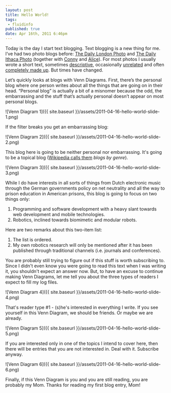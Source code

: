 ```yaml
---
layout: post
title: Hello World!
tags:
 - fluidinfo
published: true
date: Apr 16th, 2011 6:46pm
---
```


Today is the day I start text blogging. Text blogging is a new thing for me. I’ve had two photo blogs before: [The Daily London Photo](http://jonemo.de/thedailylondonphoto/) and [The Daily Ithaca Photo](http://ithacadailyphoto.blogspot.com/) (together with [Conny](http://www.corneliascheitz.com/) and [Alice](https://twitter.com/#!/alicere)). For most photos I usually wrote a short text, sometimes [descriptive](http://ithacadailyphoto.blogspot.com/2010/04/547-street-light.html), occasionally [unrelated](http://ithacadailyphoto.blogspot.com/2009/10/379-stop-it.html) and often [completely made up](http://ithacadailyphoto.blogspot.com/2010/03/529-new-carshare-car.html). But times have changed.

Let’s quickly looks at blogs with Venn Diagrams. First, there’s the personal blog where one person writes about all the things that are going on in their head. “Personal blog” is actually a bit of a misnomer because the odd, the embarrassing and the stuff that’s actually personal doesn’t appear on most personal blogs.

![Venn Diagram 1]({{ site.baseurl }}/assets/2011-04-16-hello-world-slide-1.png)

If the filter breaks you get an embarrassing blog:

![Venn Diagram 2]({{ site.baseurl }}/assets/2011-04-16-hello-world-slide-2.png)

This blog here is going to be neither personal nor embarrassing. It's going to be a topical blog ([Wikipedia calls them](http://en.wikipedia.org/wiki/Blog#Types) *blogs by genre*).

![Venn Diagram 3]({{ site.baseurl }}/assets/2011-04-16-hello-world-slide-3.png)

While I do have interests in all sorts of things from Dutch electronic music through the German governments policy on net neutrality and all the way to prison education in American prisons, this blog is going to focus on two things only:

1. Programming and software development with a heavy slant towards web development and mobile technologies.
2. Robotics, inclined towards biomimetic and modular robots.

Here are two remarks about this two-item list:

1. The list is ordered.
2. My own robotics research will only be mentioned after it has been published through traditional channels (i.e. journals and conferences).

You are probably still trying to figure out if this stuff is worth subscribing to. Since I didn't even know you were going to read this text when I was writing it, you shouldn't expect an answer now. But, to have an excuse to continue making Venn Diagrams, let me tell you about the three types of readers I expect to fill my log files.

![Venn Diagram 4]({{ site.baseurl }}/assets/2011-04-16-hello-world-slide-4.png)

That's reader type #1 - (s)he's interested in everything I write. If you see yourself in this Venn Diagram, we should be friends. Or maybe we are already.

![Venn Diagram 5]({{ site.baseurl }}/assets/2011-04-16-hello-world-slide-5.png)

If you are interested only in one of the topics I intend to cover here, then there will be entries that you are not interested in. Deal with it. Subscribe anyway.

![Venn Diagram 6]({{ site.baseurl }}/assets/2011-04-16-hello-world-slide-6.png)

Finally, if this Venn Diagram is you and you are still reading, you are probably my Mom. Thanks for reading my first blog entry, Mom!
